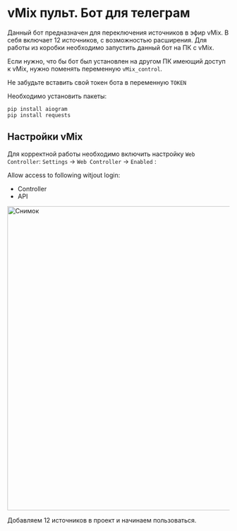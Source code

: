 # vMix пульт. Бот для телеграм

Данный бот предназначен для переключения источников в эфир vMix.
В себя включает 12 источников, с возможностью расширения. Для работы из коробки необходимо запустить данный бот на ПК с vMix.

Если нужно, что бы бот был установлен на другом ПК имеющий доступ к vMix, нужно поменять переменную `vMix_control`.

Не забудьте вставить свой токен бота в переменную `TOKEN` 

Необходимо установить пакеты:
```
pip install aiogram
pip install requests

```

## Настройки vMix

Для корректной работы необходимо включить настройку `Web Controller`:
`Settings` -> `Web Controller` -> `Enabled` :

Allow access to following witjout login:
- Controller
- API
<img width="689" alt="Снимок" src="https://github.com/Syabuk/TG_vMix_bot/assets/74771841/03e6572c-5b18-4d3e-b276-c76e09ea24bc">

Добавляем 12 источников в проект и начинаем пользоваться.
